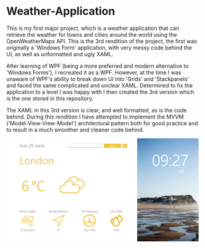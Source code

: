 # Weather-Application

This is my first major project, which is a weather application that can retrieve the weather for towns and cities around the world using the OpenWeatherMaps API. This is the 3rd rendition of the project, the first was originally a 'Windows Form' application, with very messy code behind the UI, as well as unformatted and ugly XAML.

 After learning of WPF (being a more preferred and modern alternative to 'Windows Forms'), I recreated it as a WPF. However, at the time I was unaware of WPF's ability to break down UI into 'Grids' and 'Stackpanels' and faced the same complicated and unclear XAML. Determined to fix the application to a level I was happy with I then created the 3rd version which is the one stored in this repository.
 
The XAML in this 3rd version is clear, and well formatted, as is the code behind. During this rendition I have attempted to implement the MVVM ('Model-View-View-Model') architectural pattern both for good practice and to result in a much smoother and cleaner code behind.

![Image of the application](README-Image.png)
